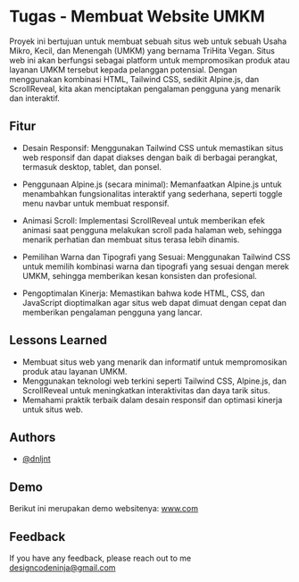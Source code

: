 
# Tugas - Membuat Website UMKM

Proyek ini bertujuan untuk membuat sebuah situs web untuk sebuah Usaha Mikro, Kecil, dan Menengah (UMKM) yang bernama TriHita Vegan. Situs web ini akan berfungsi sebagai platform untuk mempromosikan produk atau layanan UMKM tersebut kepada pelanggan potensial. Dengan menggunakan kombinasi HTML, Tailwind CSS, sedikit Alpine.js, dan ScrollReveal, kita akan menciptakan pengalaman pengguna yang menarik dan interaktif.

## Fitur

- Desain Responsif: Menggunakan Tailwind CSS untuk memastikan situs web responsif dan dapat diakses dengan baik di berbagai perangkat, termasuk desktop, tablet, dan ponsel.

- Penggunaan Alpine.js (secara minimal): Memanfaatkan Alpine.js untuk menambahkan fungsionalitas interaktif yang sederhana, seperti toggle menu navbar untuk membuat responsif.

- Animasi Scroll: Implementasi ScrollReveal untuk memberikan efek animasi saat pengguna melakukan scroll pada halaman web, sehingga menarik perhatian dan membuat situs terasa lebih dinamis.

- Pemilihan Warna dan Tipografi yang Sesuai: Menggunakan Tailwind CSS untuk memilih kombinasi warna dan tipografi yang sesuai dengan merek UMKM, sehingga memberikan kesan konsisten dan profesional.

- Pengoptimalan Kinerja: Memastikan bahwa kode HTML, CSS, dan JavaScript dioptimalkan agar situs web dapat dimuat dengan cepat dan memberikan pengalaman pengguna yang lancar.


## Lessons Learned

- Membuat situs web yang menarik dan informatif untuk mempromosikan produk atau layanan UMKM.
- Menggunakan teknologi web terkini seperti Tailwind CSS, Alpine.js, dan ScrollReveal untuk meningkatkan interaktivitas dan daya tarik situs.
- Memahami praktik terbaik dalam desain responsif dan optimasi kinerja untuk situs web.
## Authors

- [@dnljnt](https://www.github.com/dnljnt)


## Demo

Berikut ini merupakan demo websitenya: www.com


## Feedback

If you have any feedback, please reach out to me designcodeninja@gmail.com

